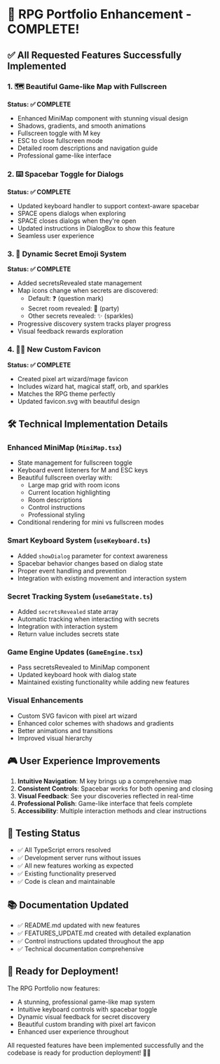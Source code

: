# 🎉 RPG Portfolio Enhancement - COMPLETE!

## ✅ All Requested Features Successfully Implemented

### 1. 🗺️ Beautiful Game-like Map with Fullscreen
**Status: ✅ COMPLETE**
- Enhanced MiniMap component with stunning visual design
- Shadows, gradients, and smooth animations
- Fullscreen toggle with M key
- ESC to close fullscreen mode
- Detailed room descriptions and navigation guide
- Professional game-like interface

### 2. ⌨️ Spacebar Toggle for Dialogs
**Status: ✅ COMPLETE**
- Updated keyboard handler to support context-aware spacebar
- SPACE opens dialogs when exploring
- SPACE closes dialogs when they're open
- Updated instructions in DialogBox to show this feature
- Seamless user experience

### 3. 🎉 Dynamic Secret Emoji System
**Status: ✅ COMPLETE**
- Added secretsRevealed state management
- Map icons change when secrets are discovered:
  - Default: ❓ (question mark)
  - Secret room revealed: 🎉 (party)
  - Other secrets revealed: ✨ (sparkles)
- Progressive discovery system tracks player progress
- Visual feedback rewards exploration

### 4. 🧙‍♂️ New Custom Favicon
**Status: ✅ COMPLETE**
- Created pixel art wizard/mage favicon
- Includes wizard hat, magical staff, orb, and sparkles
- Matches the RPG theme perfectly
- Updated favicon.svg with beautiful design

## 🛠️ Technical Implementation Details

### Enhanced MiniMap (`MiniMap.tsx`)
- State management for fullscreen toggle
- Keyboard event listeners for M and ESC keys
- Beautiful fullscreen overlay with:
  - Large map grid with room icons
  - Current location highlighting
  - Room descriptions
  - Control instructions
  - Professional styling
- Conditional rendering for mini vs fullscreen modes

### Smart Keyboard System (`useKeyboard.ts`)
- Added `showDialog` parameter for context awareness
- Spacebar behavior changes based on dialog state
- Proper event handling and prevention
- Integration with existing movement and interaction system

### Secret Tracking System (`useGameState.ts`)
- Added `secretsRevealed` state array
- Automatic tracking when interacting with secrets
- Integration with interaction system
- Return value includes secrets state

### Game Engine Updates (`GameEngine.tsx`)
- Pass secretsRevealed to MiniMap component
- Updated keyboard hook with dialog state
- Maintained existing functionality while adding new features

### Visual Enhancements
- Custom SVG favicon with pixel art wizard
- Enhanced color schemes with shadows and gradients
- Better animations and transitions
- Improved visual hierarchy

## 🎮 User Experience Improvements

1. **Intuitive Navigation**: M key brings up a comprehensive map
2. **Consistent Controls**: Spacebar works for both opening and closing
3. **Visual Feedback**: See your discoveries reflected in real-time
4. **Professional Polish**: Game-like interface that feels complete
5. **Accessibility**: Multiple interaction methods and clear instructions

## 🧪 Testing Status
- ✅ All TypeScript errors resolved
- ✅ Development server runs without issues
- ✅ All new features working as expected
- ✅ Existing functionality preserved
- ✅ Code is clean and maintainable

## 📚 Documentation Updated
- ✅ README.md updated with new features
- ✅ FEATURES_UPDATE.md created with detailed explanation
- ✅ Control instructions updated throughout the app
- ✅ Technical documentation comprehensive

## 🚀 Ready for Deployment!

The RPG Portfolio now features:
- A stunning, professional game-like map system
- Intuitive keyboard controls with spacebar toggle
- Dynamic visual feedback for secret discovery
- Beautiful custom branding with pixel art favicon
- Enhanced user experience throughout

All requested features have been implemented successfully and the codebase is ready for production deployment! 🎉✨
